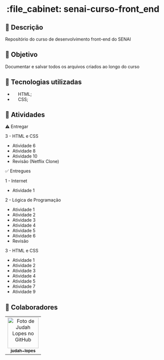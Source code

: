 <h1 align="center">:file_cabinet: senai-curso-front_end</h1>

## 📜 Descrição

Repositório do curso de desenvolvimento front-end do SENAI

## :dart: Objetivo

Documentar e salvar todos os arquivos criados ao longo do curso

## :wrench: Tecnologias utilizadas

-   <img src="https://cdn.jsdelivr.net/gh/devicons/devicon/icons/html5/html5-plain.svg" width="14px;"/> HTML;
-   <img src="https://cdn.jsdelivr.net/gh/devicons/devicon/icons/css3/css3-plain.svg" width="14px"/> CSS;

## 📝 Atividades

⚠️ Entregar

3 - HTML e CSS
  - Atividade 6
  - Atividade 8
  - Atividade 10
  - Revisão (Netflix Clone)

✅ Entregues

1 - Internet
  - Atividade 1

2 - Lógica de Programação
  - Atividade 1
  - Atividade 2 
  - Atividade 3 
  - Atividade 4
  - Atividade 5
  - Atividade 6
  - Revisão

3 - HTML e CSS
  - Atividade 1
  - Atividade 2
  - Atividade 3
  - Atividade 4
  - Atividade 5
  - Atividade 7
  - Atividade 9

## :handshake: Colaboradores

<table>
  <tr>
    <td align="center">
      <a href="https://github.com/judah-lopes">
        <img src="https://avatars.githubusercontent.com/u/134812191?s=400&u=00a571215f2ea321a8738af235cea655e1e36ec6&v=4" width="100px;" alt="Foto de Judah Lopes no GitHub"/><br>
        <sub>
          <b>judah-lopes</b>
        </sub>
      </a>
    </td>
  </tr>
</table>
